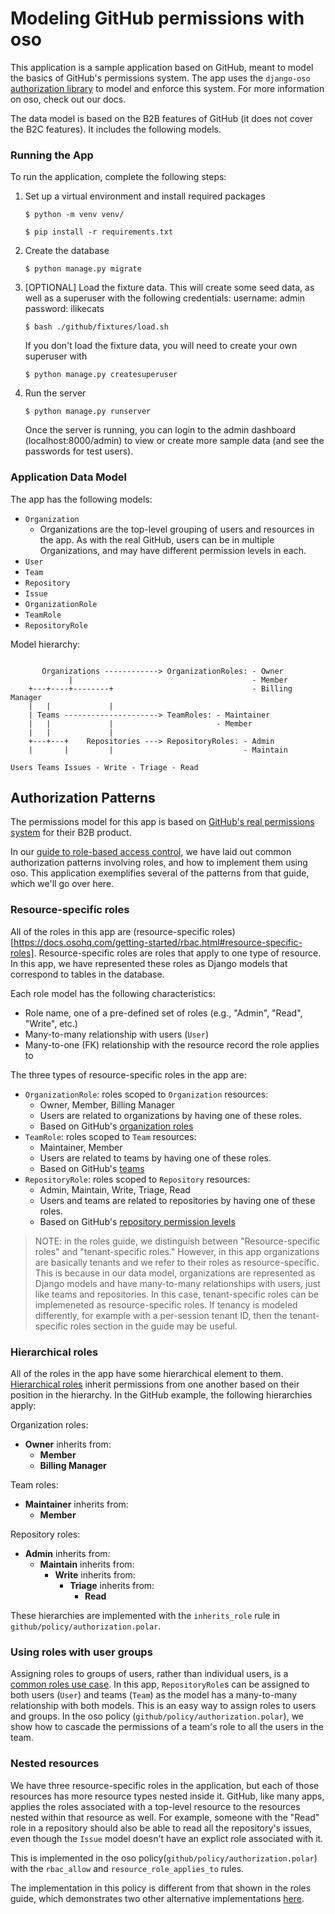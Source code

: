 # Modeling GitHub permissions with oso

This application is a sample application based on GitHub, meant to model the basics of GitHub's permissions system.
The app uses the `django-oso` [authorization library](https://docs.osohq.com/using/frameworks/django.html) to model and enforce this system. For more information on oso, check out our docs.

The data model is based on the B2B features of GitHub (it does not cover the B2C features).
It includes the following models.

### Running the App

To run the application, complete the following steps:

1. Set up a virtual environment and install required packages

   ```
   $ python -m venv venv/

   $ pip install -r requirements.txt
   ```

2. Create the database

   ```
   $ python manage.py migrate
   ```

3. [OPTIONAL] Load the fixture data. This will create some seed data, as well as a superuser with the following credentials:
   username: admin
   password: ilikecats

   ```
   $ bash ./github/fixtures/load.sh
   ```

   If you don't load the fixture data, you will need to create your own superuser with

   ```
   $ python manage.py createsuperuser
   ```

4. Run the server

   ```
   $ python manage.py runserver
   ```

   Once the server is running, you can login to the admin dashboard (localhost:8000/admin) to view or create more sample data (and see the passwords for test users).

### Application Data Model

The app has the following models:

- `Organization`
  - Organizations are the top-level grouping of users and resources in the app. As with the real GitHub, users can be in multiple Organizations, and may have different permission levels in each.
- `User`
- `Team`
- `Repository`
- `Issue`
- `OrganizationRole`
- `TeamRole`
- `RepositoryRole`

Model hierarchy:

```

       Organizations ------------> OrganizationRoles: - Owner
             |                                        - Member
    +---+----+--------+                               - Billing Manager
    |   |             |
    | Teams ---------------------> TeamRoles: - Maintainer
    |   |             |                       - Member
    |   |             |
    +---+---+    Repositories ---> RepositoryRoles: - Admin
    |       |         |                             - Maintain

Users Teams Issues - Write - Triage - Read

```

## Authorization Patterns

The permissions model for this app is based on [GitHub's real permissions system](https://docs.github.com/en/free-pro-team@latest/github/setting-up-and-managing-organizations-and-teams) for their B2B product.

In our [guide to role-based access control](https://docs.osohq.com/getting-started/rbac.html), we have laid out
common authorization patterns involving roles, and how to implement them using oso.
This application exemplifies several of the patterns from that guide, which we'll go over here.

### Resource-specific roles

All of the roles in this app are (resource-specific roles)[https://docs.osohq.com/getting-started/rbac.html#resource-specific-roles]. Resource-specific roles are roles that apply to one type of resource.
In this app, we have represented these roles as Django models that correspond to tables in the database.

Each role model has the following characteristics:

- Role name, one of a pre-defined set of roles (e.g., "Admin", "Read", "Write", etc.)
- Many-to-many relationship with users (`User`)
- Many-to-one (FK) relationship with the resource record the role applies to

The three types of resource-specific roles in the app are:

- `OrganizationRole`: roles scoped to `Organization` resources:
  - Owner, Member, Billing Manager
  - Users are related to organizations by having one of these roles.
  - Based on GitHub's [organization roles](https://docs.github.com/en/free-pro-team@latest/github/setting-up-and-managing-organizations-and-teams/managing-peoples-access-to-your-organization-with-roles)
- `TeamRole`: roles scoped to `Team` resources:
  - Maintainer, Member
  - Users are related to teams by having one of these roles.
  - Based on GitHub's [teams](https://docs.github.com/en/free-pro-team@latest/github/setting-up-and-managing-organizations-and-teams/organizing-members-into-teams)
- `RepositoryRole`: roles scoped to `Repository` resources:
  - Admin, Maintain, Write, Triage, Read
  - Users and teams are related to repositories by having one of these roles.
  - Based on GitHub's [repository permission levels](https://docs.github.com/en/free-pro-team@latest/github/setting-up-and-managing-organizations-and-teams/repository-permission-levels-for-an-organization)

> NOTE: in the roles guide, we distinguish between "Resource-specific roles" and "tenant-specific roles." However, in this app organizations are basically tenants and we refer to their roles as resource-specific. This is because in our data model, organizations are represented as Django models and have many-to-many relationships with users, just like teams and repositories. In this case, tenant-specific roles can be implemeneted as resource-specific roles. If tenancy is modeled differently, for example with a per-session tenant ID, then the tenant-specific roles section in the guide may be useful.

### Hierarchical roles

All of the roles in the app have some hierarchical element to them. [Hierarchical roles]() inherit permissions from one another based on their position in the hierarchy. In the GitHub example, the following hierarchies apply:

Organization roles:

- **Owner** inherits from:
  - **Member**
  - **Billing Manager**

Team roles:

- **Maintainer** inherits from:
  - **Member**

Repository roles:

- **Admin** inherits from:
  - **Maintain** inherits from:
    - **Write** inherits from:
      - **Triage** inherits from:
        - **Read**

These hierarchies are implemented with the `inherits_role` rule in `github/policy/authorization.polar`.

### Using roles with user groups

Assigning roles to groups of users, rather than individual users, is a [common roles use case](https://docs.osohq.com/getting-started/rbac.html#group-roles). In this app, `RepositoryRole`s can be assigned to both users (`User`) and teams (`Team`) as the model has a many-to-many relationship with both models. This is an easy way to assign roles to users and groups. In the oso policy (`github/policy/authorization.polar`), we show how to cascade the permissions of a team's role to all the users in the team.

### Nested resources

We have three resource-specific roles in the application, but each of those resources has more resource types nested inside it. GitHub, like many apps, applies the roles associated with a top-level resource to the resources nested within that resource as well. For example, someone with the "Read" role in a repository should also be able to read all the repository's issues, even though the `Issue` model doesn't have an explict role associated with it.

This is implemented in the oso policy(`github/policy/authorization.polar`) with the `rbac_allow` and `resource_role_applies_to` rules.

The implementation in this policy is different from that shown in the roles guide, which demonstrates two other alternative implementations [here](https://docs.osohq.com/getting-started/rbac.html#resource-hierarchies-nested-resources).

```

```
